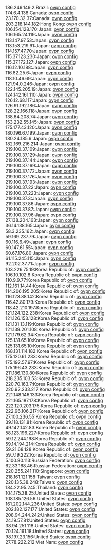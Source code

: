 186.249.149.2:Brazil: [ovpn config](vpn/186_249_149_2.ovpn)  
174.6.4.138:Canada: [ovpn config](vpn/174_6_4_138.ovpn)  
23.170.32.37:Canada: [ovpn config](vpn/23_170_32_37.ovpn)  
203.218.144.182:Hong Kong: [ovpn config](vpn/203_218_144_182.ovpn)  
106.154.128.170:Japan: [ovpn config](vpn/106_154_128_170.ovpn)  
106.165.24.119:Japan: [ovpn config](vpn/106_165_24_119.ovpn)  
113.147.97.53:Japan: [ovpn config](vpn/113_147_97_53.ovpn)  
113.153.219.91:Japan: [ovpn config](vpn/113_153_219_91.ovpn)  
114.157.47.70:Japan: [ovpn config](vpn/114_157_47_70.ovpn)  
115.37.123.230:Japan: [ovpn config](vpn/115_37_123_230.ovpn)  
115.37.172.127:Japan: [ovpn config](vpn/115_37_172_127.ovpn)  
116.12.10.188:Japan: [ovpn config](vpn/116_12_10_188.ovpn)  
116.82.25.6:Japan: [ovpn config](vpn/116_82_25_6.ovpn)  
118.10.46.69:Japan: [ovpn config](vpn/118_10_46_69.ovpn)  
121.94.0.246:Japan: [ovpn config](vpn/121_94_0_246.ovpn)  
122.145.205.19:Japan: [ovpn config](vpn/122_145_205_19.ovpn)  
124.142.161.110:Japan: [ovpn config](vpn/124_142_161_110.ovpn)  
126.12.68.117:Japan: [ovpn config](vpn/126_12_68_117.ovpn)  
126.91.192.186:Japan: [ovpn config](vpn/126_91_192_186.ovpn)  
128.22.166.118:Japan: [ovpn config](vpn/128_22_166_118.ovpn)  
138.64.208.74:Japan: [ovpn config](vpn/138_64_208_74.ovpn)  
153.232.55.145:Japan: [ovpn config](vpn/153_232_55_145.ovpn)  
175.177.43.120:Japan: [ovpn config](vpn/175_177_43_120.ovpn)  
180.196.67.199:Japan: [ovpn config](vpn/180_196_67_199.ovpn)  
180.24.185.6:Japan: [ovpn config](vpn/180_24_185_6.ovpn)  
182.169.216.214:Japan: [ovpn config](vpn/182_169_216_214.ovpn)  
219.100.37.109:Japan: [ovpn config](vpn/219_100_37_109.ovpn)  
219.100.37.129:Japan: [ovpn config](vpn/219_100_37_129.ovpn)  
219.100.37.144:Japan: [ovpn config](vpn/219_100_37_144.ovpn)  
219.100.37.169:Japan: [ovpn config](vpn/219_100_37_169.ovpn)  
219.100.37.172:Japan: [ovpn config](vpn/219_100_37_172.ovpn)  
219.100.37.176:Japan: [ovpn config](vpn/219_100_37_176.ovpn)  
219.100.37.193:Japan: [ovpn config](vpn/219_100_37_193.ovpn)  
219.100.37.22:Japan: [ovpn config](vpn/219_100_37_22.ovpn)  
219.100.37.223:Japan: [ovpn config](vpn/219_100_37_223.ovpn)  
219.100.37.3:Japan: [ovpn config](vpn/219_100_37_3.ovpn)  
219.100.37.86:Japan: [ovpn config](vpn/219_100_37_86.ovpn)  
219.100.37.87:Japan: [ovpn config](vpn/219_100_37_87.ovpn)  
219.100.37.96:Japan: [ovpn config](vpn/219_100_37_96.ovpn)  
27.138.204.163:Japan: [ovpn config](vpn/27_138_204_163.ovpn)  
36.14.138.165:Japan: [ovpn config](vpn/36_14_138_165.ovpn)  
58.3.235.162:Japan: [ovpn config](vpn/58_3_235_162.ovpn)  
59.169.237.79:Japan: [ovpn config](vpn/59_169_237_79.ovpn)  
60.116.6.49:Japan: [ovpn config](vpn/60_116_6_49.ovpn)  
60.147.61.55:Japan: [ovpn config](vpn/60_147_61_55.ovpn)  
60.67.176.80:Japan: [ovpn config](vpn/60_67_176_80.ovpn)  
61.115.245.115:Japan: [ovpn config](vpn/61_115_245_115.ovpn)  
92.202.37.71:Japan: [ovpn config](vpn/92_202_37_71.ovpn)  
103.226.75.19:Korea Republic of: [ovpn config](vpn/103_226_75_19.ovpn)  
106.10.102.8:Korea Republic of: [ovpn config](vpn/106_10_102_8.ovpn)  
110.9.9.77:Korea Republic of: [ovpn config](vpn/110_9_9_77.ovpn)  
112.161.14.44:Korea Republic of: [ovpn config](vpn/112_161_14_44.ovpn)  
114.206.195.205:Korea Republic of: [ovpn config](vpn/114_206_195_205.ovpn)  
116.123.88.142:Korea Republic of: [ovpn config](vpn/116_123_88_142.ovpn)  
116.42.80.179:Korea Republic of: [ovpn config](vpn/116_42_80_179.ovpn)  
118.42.210.197:Korea Republic of: [ovpn config](vpn/118_42_210_197.ovpn)  
121.124.122.238:Korea Republic of: [ovpn config](vpn/121_124_122_238.ovpn)  
121.126.153.128:Korea Republic of: [ovpn config](vpn/121_126_153_128.ovpn)  
121.131.13.119:Korea Republic of: [ovpn config](vpn/121_131_13_119.ovpn)  
121.139.201.108:Korea Republic of: [ovpn config](vpn/121_139_201_108.ovpn)  
121.179.62.34:Korea Republic of: [ovpn config](vpn/121_179_62_34.ovpn)  
125.131.65.10:Korea Republic of: [ovpn config](vpn/125_131_65_10.ovpn)  
125.131.65.10:Korea Republic of: [ovpn config](vpn/125_131_65_10.ovpn)  
168.131.114.182:Korea Republic of: [ovpn config](vpn/168_131_114_182.ovpn)  
175.120.61.233:Korea Republic of: [ovpn config](vpn/175_120_61_233.ovpn)  
175.192.57.97:Korea Republic of: [ovpn config](vpn/175_192_57_97.ovpn)  
175.196.43.233:Korea Republic of: [ovpn config](vpn/175_196_43_233.ovpn)  
211.186.130.80:Korea Republic of: [ovpn config](vpn/211_186_130_80.ovpn)  
218.235.103.53:Korea Republic of: [ovpn config](vpn/218_235_103_53.ovpn)  
220.70.163.7:Korea Republic of: [ovpn config](vpn/220_70_163_7.ovpn)  
220.92.233.217:Korea Republic of: [ovpn config](vpn/220_92_233_217.ovpn)  
221.148.146.133:Korea Republic of: [ovpn config](vpn/221_148_146_133.ovpn)  
221.165.187.178:Korea Republic of: [ovpn config](vpn/221_165_187_178.ovpn)  
222.120.203.175:Korea Republic of: [ovpn config](vpn/222_120_203_175.ovpn)  
222.96.106.217:Korea Republic of: [ovpn config](vpn/222_96_106_217.ovpn)  
27.100.236.55:Korea Republic of: [ovpn config](vpn/27_100_236_55.ovpn)  
39.118.131.81:Korea Republic of: [ovpn config](vpn/39_118_131_81.ovpn)  
49.142.142.83:Korea Republic of: [ovpn config](vpn/49_142_142_83.ovpn)  
58.123.196.227:Korea Republic of: [ovpn config](vpn/58_123_196_227.ovpn)  
59.12.244.198:Korea Republic of: [ovpn config](vpn/59_12_244_198.ovpn)  
59.14.194.214:Korea Republic of: [ovpn config](vpn/59_14_194_214.ovpn)  
59.21.68.128:Korea Republic of: [ovpn config](vpn/59_21_68_128.ovpn)  
59.7.19.222:Korea Republic of: [ovpn config](vpn/59_7_19_222.ovpn)  
5.100.80.113:Russian Federation: [ovpn config](vpn/5_100_80_113.ovpn)  
62.33.168.46:Russian Federation: [ovpn config](vpn/62_33_168_46.ovpn)  
220.255.241.110:Singapore: [ovpn config](vpn/220_255_241_110.ovpn)  
218.161.121.158:Taiwan: [ovpn config](vpn/218_161_121_158.ovpn)  
220.135.38.248:Taiwan: [ovpn config](vpn/220_135_38_248.ovpn)  
184.22.95.245:Thailand: [ovpn config](vpn/184_22_95_245.ovpn)  
104.175.38.25:United States: [ovpn config](vpn/104_175_38_25.ovpn)  
108.185.126.56:United States: [ovpn config](vpn/108_185_126_56.ovpn)  
161.202.144.236:United States: [ovpn config](vpn/161_202_144_236.ovpn)  
202.182.127.177:United States: [ovpn config](vpn/202_182_127_177.ovpn)  
208.94.244.242:United States: [ovpn config](vpn/208_94_244_242.ovpn)  
24.19.57.81:United States: [ovpn config](vpn/24_19_57_81.ovpn)  
38.94.251.118:United States: [ovpn config](vpn/38_94_251_118.ovpn)  
70.124.161.18:United States: [ovpn config](vpn/70_124_161_18.ovpn)  
98.197.23.156:United States: [ovpn config](vpn/98_197_23_156.ovpn)  
27.78.222.212:Viet Nam: [ovpn config](vpn/27_78_222_212.ovpn)  
